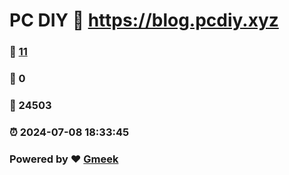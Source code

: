 # PC DIY :link: https://blog.pcdiy.xyz 
### :page_facing_up: [11](https://blog.pcdiy.xyz/tag.html) 
### :speech_balloon: 0 
### :hibiscus: 24503 
### :alarm_clock: 2024-07-08 18:33:45 
### Powered by :heart: [Gmeek](https://github.com/Meekdai/Gmeek)
